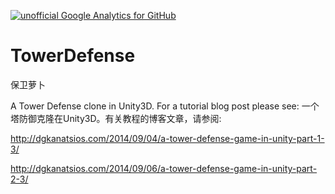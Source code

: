 [![unofficial Google Analytics for GitHub](https://gaforgithub.azurewebsites.net/api?repo=TowerDefenseStyleGame)](https://github.com/dgkanatsios/gaforgithub)

TowerDefense
============
保卫萝卜

A Tower Defense clone in Unity3D. For a tutorial blog post please see:
一个塔防御克隆在Unity3D。有关教程的博客文章，请参阅:

http://dgkanatsios.com/2014/09/04/a-tower-defense-game-in-unity-part-1-3/

http://dgkanatsios.com/2014/09/06/a-tower-defense-game-in-unity-part-2-3/
